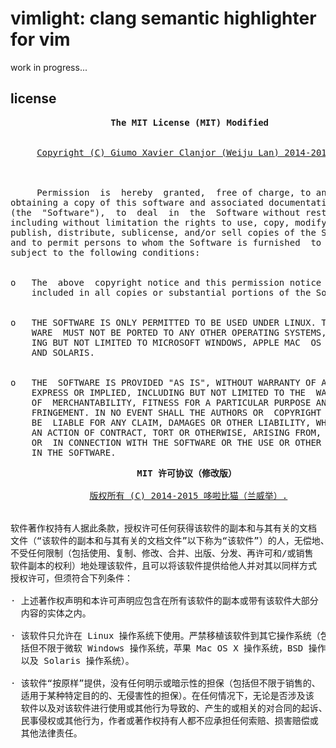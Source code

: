 # vimlight: clang semantic highlighter for vim
work in progress...

## license
<pre style="font-family: monospace;">
                   <b>The MIT License (MIT) Modified</b>


     <u>Copyright (C) Giumo Xavier Clanjor (Weiju Lan) 2014-2015.</u>



     Permission  is  hereby  granted,  free of charge, to any person
obtaining a copy of this software and associated documentation files
(the  "Software"),  to  deal  in  the  Software without restriction,
including without limitation the rights to use, copy, modify, merge,
publish, distribute, sublicense, and/or sell copies of the Software,
and to permit persons to whom the Software is furnished  to  do  so,
subject to the following conditions:


o   The  above  copyright notice and this permission notice shall be
    included in all copies or substantial portions of the Software.


o   THE SOFTWARE IS ONLY PERMITTED TO BE USED UNDER LINUX. THE SOFT-
    WARE  MUST NOT BE PORTED TO ANY OTHER OPERATING SYSTEMS, INCLUD-
    ING BUT NOT LIMITED TO MICROSOFT WINDOWS, APPLE MAC  OS  X,  BSD
    AND SOLARIS.


o   THE  SOFTWARE IS PROVIDED "AS IS", WITHOUT WARRANTY OF ANY KIND,
    EXPRESS OR IMPLIED, INCLUDING BUT NOT LIMITED TO THE  WARRANTIES
    OF  MERCHANTABILITY, FITNESS FOR A PARTICULAR PURPOSE AND NONIN-
    FRINGEMENT. IN NO EVENT SHALL THE AUTHORS OR  COPYRIGHT  HOLDERS
    BE  LIABLE FOR ANY CLAIM, DAMAGES OR OTHER LIABILITY, WHETHER IN
    AN ACTION OF CONTRACT, TORT OR OTHERWISE, ARISING FROM,  OUT  OF
    OR  IN CONNECTION WITH THE SOFTWARE OR THE USE OR OTHER DEALINGS
    IN THE SOFTWARE.
</pre>

<pre style="font-family: monospace;">
                        <b>MIT 许可协议（修改版）</b>

               <u>版权所有 (C) 2014-2015 哆啦比猫（兰威举）.</u>


软件著作权持有人据此条款，授权许可任何获得该软件的副本和与其有关的文档
文件（“该软件的副本和与其有关的文档文件”以下称为“该软件”）的人，无偿地、
不受任何限制（包括使用、复制、修改、合并、出版、分发、再许可和/或销售
软件副本的权利）地处理该软件，且可以将该软件提供给他人并对其以同样方式
授权许可，但须符合下列条件：

· 上述著作权声明和本许可声明应包含在所有该软件的副本或带有该软件大部分
  内容的实体之内。

· 该软件只允许在 Linux 操作系统下使用。严禁移植该软件到其它操作系统（包
  括但不限于微软 Windows 操作系统，苹果 Mac OS X 操作系统，BSD 操作系统
  以及 Solaris 操作系统）。

· 该软件“按原样”提供，没有任何明示或暗示性的担保（包括但不限于销售的、
  适用于某种特定目的的、无侵害性的担保）。在任何情况下，无论是否涉及该
  软件以及对该软件进行使用或其他行为导致的、产生的或相关的对合同的起诉、
  民事侵权或其他行为，作者或著作权持有人都不应承担任何索赔、损害赔偿或
  其他法律责任。
</pre>

